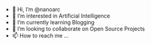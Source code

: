 - 👋 Hi, I’m @nanoarc
- 👀 I’m interested in Artificial Intelligence
- 🌱 I’m currently learning Blogging
- 💞️ I’m looking to collaborate on Open Source Projects
- 📫 How to reach me ...

<!---
nanoarc/nanoarc is a ✨ special ✨ repository because its `README.md` (this file) appears on your GitHub profile.
You can click the Preview link to take a look at your changes.
--->
